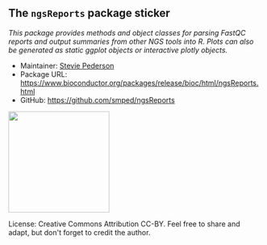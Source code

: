 
## The `ngsReports` package sticker

*This package provides methods and object classes for parsing FastQC reports and output summaries from other NGS tools into R. Plots can also be generated as static ggplot objects or interactive plotly objects.*

* Maintainer: [Stevie Pederson](https://github.com/smped/)
* Package URL: https://www.bioconductor.org/packages/release/bioc/html/ngsReports.html
* GitHub: https://github.com/smped/ngsReports

<img src=ngsReports.png height="200">

License: Creative Commons Attribution CC-BY. Feel free to share and adapt, but don't forget to credit the author.
